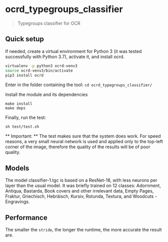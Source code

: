 # ocrd_typegroups_classifier

> Typegroups classifier for OCR

## Quick setup

If needed, create a virtual environment for Python 3 (it was tested
successfully with Python 3.7), activate it, and install ocrd.

```sh
virtualenv -p python3 ocrd-venv3
source ocrd-venv3/bin/activate
pip3 install ocrd
```

Enter in the folder containing the tool:
```cd ocrd_typegroups_classifier/```

Install the module and its dependencies

```
make install
make deps
```

Finally, run the test:

```
sh test/test.sh
```

** Important: ** The test makes sure that the system does work. For
speed reasons, a very small neural network is used and applied only to
the top-left corner of the image, therefore the quality of the results
will be of poor quality.

## Models

The model classifier-1.tgc is based on a ResNet-18, with less neurons
per layer than the usual model. It was briefly trained on 12 classes:
Adornment, Antiqua, Bastarda, Book covers and other irrelevant data,
Empty Pages, Fraktur, Griechisch, Hebräisch, Kursiv, Rotunda, Textura,
and Woodcuts - Engravings.

## Performance

The smaller the `stride`, the longer the runtime, the more accurate the
result are.


